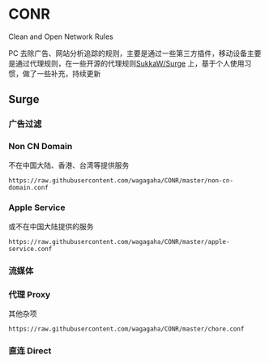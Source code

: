 # CONR

Clean and Open Network Rules

PC 去除广告、网站分析追踪的规则，主要是通过一些第三方插件，移动设备主要是通过代理规则，在一些开源的代理规则[SukkaW/Surge](https://github.com/SukkaW/Surge) 上，基于个人使用习惯，做了一些补充，持续更新

## Surge

### 广告过滤

### Non CN Domain
不在中国大陆、香港、台湾等提供服务

```
https://raw.githubusercontent.com/wagagaha/CONR/master/non-cn-domain.conf
```
### Apple Service

或不在中国大陆提供的服务

```
https://raw.githubusercontent.com/wagagaha/CONR/master/apple-service.conf
```

### 流媒体

### 代理 Proxy

其他杂项

```
https://raw.githubusercontent.com/wagagaha/CONR/master/chore.conf
```

### 直连 Direct


